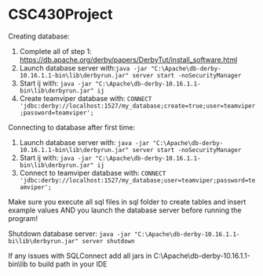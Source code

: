 # CSC430Project

Creating database:

1) Complete all of step 1: https://db.apache.org/derby/papers/DerbyTut/install_software.html
2) Launch database server with:```java -jar "C:\Apache\db-derby-10.16.1.1-bin\lib\derbyrun.jar" server start -noSecurityManager```
4) Start ij with: ```java -jar "C:\Apache\db-derby-10.16.1.1-bin\lib\derbyrun.jar" ij```
5) Create teamviper database with: ```CONNECT 'jdbc:derby://localhost:1527/my_database;create=true;user=teamviper;password=teamviper';```

Connecting to database after first time:
1) Launch database server with: ```java -jar "C:\Apache\db-derby-10.16.1.1-bin\lib\derbyrun.jar" server start -noSecurityManager```
2) Start ij with: ```java -jar "C:\Apache\db-derby-10.16.1.1-bin\lib\derbyrun.jar" ij```
3) Connect to teamviper database with: ```CONNECT 'jdbc:derby://localhost:1527/my_database;user=teamviper;password=teamviper';```

Make sure you execute all sql files in sql folder to create tables and insert example values AND you launch the database server before running the program!

Shutdown database server:
```java -jar "C:\Apache\db-derby-10.16.1.1-bi\lib\derbyrun.jar" server shutdown```
 
If any issues with SQLConnect add all jars in C:\Apache\db-derby-10.16.1.1-bin\lib to build path in your IDE
